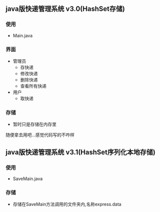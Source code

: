 ## java版快递管理系统 v3.0(HashSet存储)

### 使用

- Main.java

### 界面

- 管理员
  - 存快递
  - 修改快递
  - 删除快递
  - 查看所有快递
- 用户
  - 取快递

### 存储

- 暂时只是存储在内存里




随便拿去用吧...感觉代码写的不咋样



## java版快递管理系统 v3.1(HashSet序列化本地存储)

### 使用

- SaveMain.java

### 存储

- 存储在SaveMain方法调用的文件夹内,名称express.data